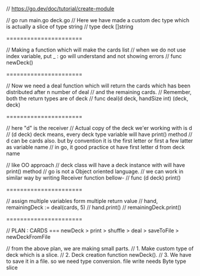 
// https://go.dev/doc/tutorial/create-module

// go run main.go deck.go
// Here we have made a custom dec type which is actually a slice of type string
// type deck []string

======================

// Making a function which will make the cards list
// when we do not use index variable, put _ : go will understand and not showing errors
// func newDeck()

======================

// Now we need a deal function which will return the cards which has been distributed after n number of deal
// and the remaining cards.
// Remember, both the return types are of deck
// func deal(d deck, handSize int) (deck, deck)

======================

// here "d" is the receiver
// Actual copy of the deck we'er working with is d
// (d deck) deck means, every deck type variable will have print() method
// d can be cards also. but by convention it is the first letter or first a few latter as variable name
// in go, it good practice ot have first letter d from deck name

// like OO approach
// deck class will have a deck instance with will have print() method
// go is not a Object oriented language.
// we can work in similar way by writing Receiver function bellow-
// func (d deck) print()

======================

// assign multiple variables form multiple return value
// hand, remainingDeck := deal(cards, 5)
// hand.print()
// remainingDeck.print()

======================

//  PLAN : CARDS === newDeck > print > shuffle > deal > saveToFile > newDeckFromFile

// from the above plan, we are making small parts. 
// 1. Make custom type of deck which is a slice.
// 2. Deck creation function newDeck().
// 3. We have to save it in a file. so we need type conversion. file write needs Byte type slice
